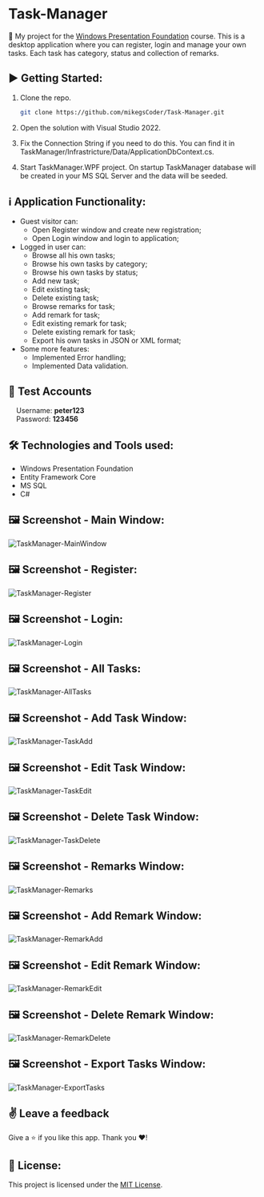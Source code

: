 # Task-Manager

:dart:  My project for the [Windows Presentation Foundation](https://github.com/mikegsCoder/Self-Education/tree/main/WPF) course. This is a desktop application where you can register, login and manage your own tasks. Each task has category, status and collection of remarks.

## :arrow_forward: Getting Started:

1. Clone the repo.
   ```sh
   git clone https://github.com/mikegsCoder/Task-Manager.git
   ```
2. Open the solution with Visual Studio 2022.
   
3. Fix the Connection String if you need to do this. You can find it in TaskManager/Infrastricture/Data/ApplicationDbContext.cs.
   
4. Start TaskManager.WPF project. On startup TaskManager database will be created in your MS SQL Server and the data will be seeded.
   
## :information_source: Application Functionality:

- Guest visitor can: 
  - Open Register window and create new registration;
  - Open Login window and login to application;
- Logged in user can:
  - Browse all his own tasks; 
  - Browse his own tasks by category;
  - Browse his own tasks by status;
  - Add new task;
  - Edit existing task;
  - Delete existing task;
  - Browse remarks for task;
  - Add remark for task;
  - Edit existing remark for task;
  - Delete existing remark for task;
  - Export his own tasks in JSON or XML format;
- Some more features:
  - Implemented Error handling;
  - Implemented Data validation.

## 🧪 Test Accounts
&nbsp;&nbsp;&nbsp;&nbsp;Username: **peter123**  
&nbsp;&nbsp;&nbsp;&nbsp;Password: **123456**  

## :hammer_and_wrench: Technologies and Tools used:

- Windows Presentation Foundation
- Entity Framework Core
- MS SQL
- C#

## :framed_picture: Screenshot - Main Window:

![TaskManager-MainWindow](https://mikegscoder.github.io/img/TaskManager/MainWindow.jpg)

## :framed_picture: Screenshot - Register:

![TaskManager-Register](https://mikegscoder.github.io/img/TaskManager/Register.jpg)

## :framed_picture: Screenshot - Login:

![TaskManager-Login](https://mikegscoder.github.io/img/TaskManager/Login.jpg)

## :framed_picture: Screenshot - All Tasks:

![TaskManager-AllTasks](https://mikegscoder.github.io/img/TaskManager/AllTasks.jpg)

## :framed_picture: Screenshot - Add Task Window:

![TaskManager-TaskAdd](https://mikegscoder.github.io/img/TaskManager/TaskAdd.jpg)

## :framed_picture: Screenshot - Edit Task Window:

![TaskManager-TaskEdit](https://mikegscoder.github.io/img/TaskManager/TaskEdit.jpg)

## :framed_picture: Screenshot - Delete Task Window:

![TaskManager-TaskDelete](https://mikegscoder.github.io/img/TaskManager/TaskDelete.jpg)

## :framed_picture: Screenshot - Remarks Window:

![TaskManager-Remarks](https://mikegscoder.github.io/img/TaskManager/Remarks.jpg)

## :framed_picture: Screenshot - Add Remark Window:

![TaskManager-RemarkAdd](https://mikegscoder.github.io/img/TaskManager/RemarkAdd.jpg)

## :framed_picture: Screenshot - Edit Remark Window:

![TaskManager-RemarkEdit](https://mikegscoder.github.io/img/TaskManager/RemarkEdit.jpg)

## :framed_picture: Screenshot - Delete Remark Window:

![TaskManager-RemarkDelete](https://mikegscoder.github.io/img/TaskManager/RemarkDelete.jpg)

## :framed_picture: Screenshot - Export Tasks Window:

![TaskManager-ExportTasks](https://mikegscoder.github.io/img/TaskManager/ExportTasks.jpg)

## :v: Leave a feedback
Give a :star: if you like this app.
Thank you ❤️!

## 📖 License:

This project is licensed under the [MIT License](LICENSE).